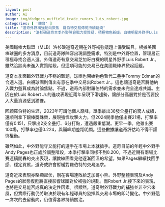 ```yaml
---
layout: post
author: AI
image: img/dodgers_outfield_trade_rumors_luis_robert.jpg
categories: [ '體育' ]
title: "道奇外野補強動向聚焦　羅伯特交易傳聞持續延燒"  
description: "洛杉磯道奇本季外野陣容戰力受質疑，積極物色新援。白襪明星外野手Luis Robert Jr.爆出有望交易至道奇，但球團對其進攻下滑存疑，內部意見未達成共識。本季年輕中外野手Andy Pages表現波動，近期狀態回溫成關鍵。道奇補強與否取決於現有戰力發揮與交易市場走向，外野人選動態備受矚目。"
---
```

美國職棒大聯盟（MLB）洛杉磯道奇近期在外野補強議題上備受矚目。根據美國棒球圈的多方消息，目前道奇隊陣容出現調整需求，特別是中外野位置，管理層正積極尋找合適人選。外傳道奇有意交易芝加哥白襪的明星外野手Luis Robert Jr.，雖然洽談尚未進入實質階段，但這項可能的交易已在美國職棒界掀起話題。

道奇本季面臨外野戰力不穩的難題，球團也開始物色暫代二壘手Tommy Edman的合適人選。白襪球團則傳出有意在季中交易出Robert Jr.，這也讓道奇是否將他納入戰力盤算成為討論焦點。不過，道奇內部對羅伯特的需求並未完全達成共識。主因在於Luis Robert Jr.的進攻表現近兩年呈現下滑趨勢，讓部分高層對於是否要投入大量資源感到猶豫。

回顧羅伯特的生涯，2023年可謂他個人巔峰，單季敲出38發全壘打的驚人成績，還順利拿下銀棒獎殊榮，展現強悍攻擊火力。但2024開季他僅出賽21場，打擊率僅有0.151，只擊出2支全壘打、6分打點，遭遇嚴重低潮。更早一季，他雖出賽100場，打擊率也僅0.224，與巔峰期差距明顯。這些數據讓道奇評估時不得不謹慎權衡。

雖然如此，中外野能守又能打的選手在市場上本就搶手。道奇目前的年輕中外野手Andy Pages也正處於調整階段，本季打擊率同樣不到0.200，不過近期有兩場比賽連續開轟的突出表現，讓教練團看見他逐漸回溫的希望。如果Pages繼續找回手感、穩定貢獻，道奇或許會暫緩對羅伯特的交易追求。

道奇近來表現亦略顯起伏，剛在客場連敗給芝加哥小熊。外野整體表現及Andy Pages的狀態復甦將直接影響球團對於補強的規劃。而Robert Jr.接下來的表現，也將是交易能否成真的決定性因素。很顯然，道奇對外野戰力的補強並非空穴來風，但實際行動仍將取決於現有年輕球員的發揮與交易市場的即時變化。中外野這一席次的去留動向，仍值得各界持續關注。